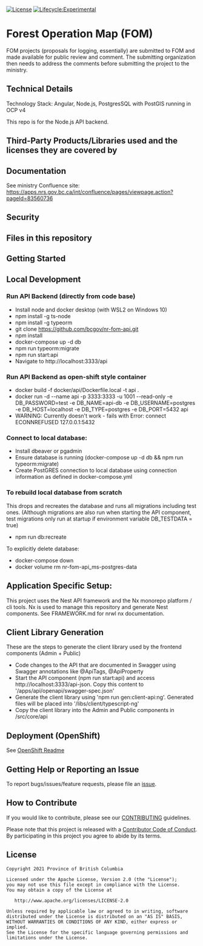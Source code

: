 [![License](https://img.shields.io/badge/License-Apache%202.0-blue.svg)](./LICENSE)
[![Lifecycle:Experimental](https://img.shields.io/badge/Lifecycle-Experimental-339999)](<Redirect-URL>)

# Forest Operation Map (FOM)

FOM projects (proposals for logging, essentially) are submitted to FOM and made available for public review and comment. The submitting organization then needs to address the comments before submitting the project to the ministry.

## Technical Details

Technology Stack: Angular, Node.js, PostgresSQL with PostGIS running in OCP v4

This repo is for the Node.js API backend.

## Third-Party Products/Libraries used and the licenses they are covered by

<!--- product/library and path to the LICENSE --->
<!--- Example: <library_name> - [![GitHub](<shield_icon_link>)](<path_to_library_LICENSE>) --->

## Documentation

See ministry Confluence site: https://apps.nrs.gov.bc.ca/int/confluence/pages/viewpage.action?pageId=83560736

## Security

<!--- Authentication, Authorization, Policies, etc --->

## Files in this repository

<!--- Use Tree to generate the file structure, try `tree -I '<excluded_paths>' -d -L 3`--->

## Getting Started

<!--- setup env vars, secrets, instructions... --->

## Local Development

### Run API Backend (directly from code base)

- Install node and docker desktop (with WSL2 on Windows 10)
- npm install -g ts-node
- npm install -g typeorm
- git clone https://github.com/bcgov/nr-fom-api.git
- npm install
- docker-compose up -d db
- npm run typeorm:migrate
- npm run start:api
- Navigate to http://localhost:3333/api

### Run API Backend as open-shift style container

- docker build -f docker/api/Dockerfile.local -t api .
- docker run -d --name api -p 3333:3333 -u 1001 --read-only -e DB_PASSWORD=test -e DB_NAME=api-db -e DB_USERNAME=postgres -e DB_HOST=localhost -e DB_TYPE=postgres -e DB_PORT=5432 api
- WARNING: Currently doesn't work - fails with Error: connect ECONNREFUSED 127.0.0.1:5432

### Connect to local database:

- Install dbeaver or pgadmin
- Ensure database is running (docker-compose up -d db && npm run typeorm:migrate)
- Create PostGRES connection to local database using connection information as defined in docker-compose.yml

### To rebuild local database from scratch
This drops and recreates the database and runs all migrations including test ones. (Although migrations are also run when starting the API component, test migrations only run at startup if environment variable DB_TESTDATA = true)
- npm run db:recreate

To explicitly delete database: 
- docker-compose down
- docker volume rm nr-fom-api_ms-postgres-data

## Application Specific Setup:

<!--- instruction on setup local environment and dependencies.. --->

This project uses the Nest API framework and the Nx monorepo platform / cli tools.
Nx is used to manage this repository and generate Nest components.
See FRAMEWORK.md for nrwl nx documentation.

## Client Library Generation
These are the steps to generate the client library used by the frontend components (Admin + Public)
- Code changes to the API that are documented in Swagger using Swagger annotations like @ApiTags, @ApiProperty 
- Start the API component (npm run start:api) and access http://localhost:3333/api-json. Copy this content to '/apps/api/openapi/swagger-spec.json'
- Generate the client library using 'npm run gen:client-api:ng'. Generated files will be placed into '/libs/client/typescript-ng'
- Copy the client library into the Admin and Public components in /src/core/api

## Deployment (OpenShift)

See [OpenShift Readme](./openshift/README.md)

<!--- Best to include details in a openshift/README.md --->

## Getting Help or Reporting an Issue

<!--- Example below, modify accordingly --->

To report bugs/issues/feature requests, please file an [issue](../../issues).

## How to Contribute

If you would like to contribute, please see our [CONTRIBUTING](./CONTRIBUTING.md) guidelines.

Please note that this project is released with a [Contributor Code of Conduct](./CODE_OF_CONDUCT.md).
By participating in this project you agree to abide by its terms.

## License

    Copyright 2021 Province of British Columbia

    Licensed under the Apache License, Version 2.0 (the "License");
    you may not use this file except in compliance with the License.
    You may obtain a copy of the License at

       http://www.apache.org/licenses/LICENSE-2.0

    Unless required by applicable law or agreed to in writing, software
    distributed under the License is distributed on an "AS IS" BASIS,
    WITHOUT WARRANTIES OR CONDITIONS OF ANY KIND, either express or implied.
    See the License for the specific language governing permissions and
    limitations under the License.
